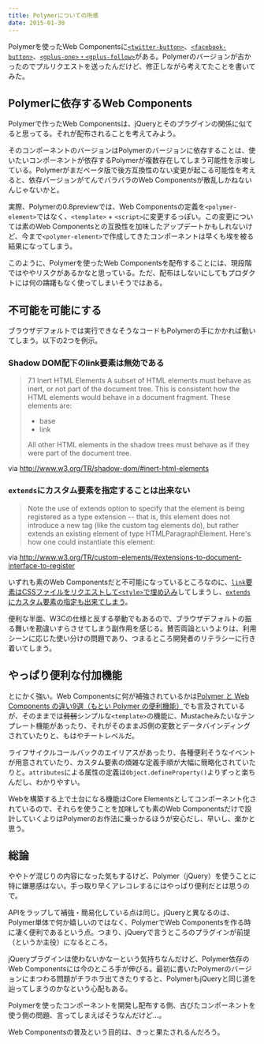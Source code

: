 ```yaml
---
title: Polymerについての所感
date: 2015-01-30
---
```


Polymerを使ったWeb Componentsに[`<twitter-button>`](https://github.com/zenorocha/twitter-button)、[`<facebook-button>`](https://github.com/zenorocha/facebook-button)、[`<gplus-one>`・`<gplus-follow>`](https://github.com/zenorocha/gplus-elements)がある。Polymerのバージョンが古かったのでプルリクエストを送ったんだけど、修正しながら考えてたことを書いてみた。

## Polymerに依存するWeb Components

Polymerで作ったWeb Componentsは、jQueryとそのプラグインの関係に似てると思ってる。それが配布されることを考えてみよう。

そのコンポーネントのバージョンはPolymerのバージョンに依存することは、使いたいコンポーネントが依存するPolymerが複数存在してしまう可能性を示唆している。Polymerがまだベータ版で後方互換性のない変更が起こる可能性を考えると、依存バージョンがてんでバラバラのWeb Componentsが散乱しかねないんじゃないかと。

実際、Polymerの0.8previewでは、Web Componentsの定義を`<polymer-element>`ではなく、`<template>` + `<script>`に変更するっぽい。この変更については素のWeb Componentsとの互換性を加味したアップデートかもしれないけど、今まで`<polymer-element>`で作成してきたコンポーネントは早くも埃を被る結果になってしまう。

このように、Polymerを使ったWeb Componentsを配布することには、現段階ではややリスクがあるかなと思っている。ただ、配布はしないにしてもプロダクトには何の躊躇もなく使ってしまいそうではある。

## 不可能を可能にする

ブラウザデフォルトでは実行できなそうなコードもPolymerの手にかかれば動いてしまう。以下の2つを例示。

### Shadow DOM配下のlink要素は無効である

>7.1 Inert HTML Elements
>A subset of HTML elements must behave as inert, or not part of the document tree. This is consistent how the HTML elements would behave in a document fragment. These elements are:
>
>- base
>- link
>
>All other HTML elements in the shadow trees must behave as if they were part of the document tree.

via http://www.w3.org/TR/shadow-dom/#inert-html-elements

### `extends`にカスタム要素を指定することは出来ない

>Note the use of extends option to specify that the element is being registered as a type extension -- that is, this element does not introduce a new tag (like the custom tag elements do), but rather extends an existing element of type HTMLParagraphElement. Here's how one could instantiate this element:

via http://www.w3.org/TR/custom-elements/#extensions-to-document-interface-to-register

いずれも素のWeb Componentsだと不可能になっているところなのに、[`link`要素はCSSファイルをリクエストして`<style>`で埋め込み](/posts/2014/link-element-in-shadow-dom/)してしまうし、[`extends`にカスタム要素の指定も出来てしまう](https://www.polymer-project.org/docs/polymer/polymer.html#extending-other-elements)。

便利な半面、W3Cの仕様と反する挙動でもあるので、ブラウザデフォルトの振る舞いを勘違いすらさせてしまう副作用を感じる。賛否両論というよりは、利用シーンに応じた使い分けの問題であり、つまるところ開発者のリテラシーに行き着いてしまう。

## やっぱり便利な付加機能

とにかく強い。Web Componentsに何が補強されているかは[Polymer と Web Components の違い9選（もとい Polymer の便利機能）](http://havelog.ayumusato.com/develop/webcomponents/e603-diff_of_polymer_and_webcomponents.html)でも言及されているが、そのままでは~~貧弱~~シンプルな`<template>`の機能に、Mustacheみたいなテンプレート機能があったり、それがそのままJS側の変数とデータバインディングされていたりと、もはやチートレベルだ。

ライフサイクルコールバックのエイリアスがあったり、各種便利そうなイベントが用意されていたり、カスタム要素の煩雑な定義手順が大幅に簡略化されていたりと。`attributes`による属性の定義は`Object.defineProperty()`よりずっと楽ちんだし、わかりやすい。

Webを構築する上で土台になる機能はCore Elementsとしてコンポーネント化されているので、それらを使うことを加味しても素のWeb Componentsだけで設計していくよりはPolymerのお作法に乗っかるほうが安心だし、早いし、楽かと思う。

## 総論

ややトゲ混じりの内容になった気もするけど、Polymer（jQuery）を使うことに特に嫌悪感はない。手っ取り早くアレコレするにはやっぱり便利だとは思うので。

APIをラップして補強・簡易化している点は同じ。jQueryと異なるのは、Polymer単体で何か嬉しいのではなく、PolymerでWeb Componentsを作る時に凄く便利であるという点。つまり、jQueryで言うところのプラグインが前提（というか主役）になるところ。

jQueryプラグインは使わないかなーという気持ちなんだけど、Polymer依存のWeb Componentsには今のところ手が伸びる。最初に書いたPolymerのバージョンにまつわる問題がチラホラ出てきたりすると、PolymerもjQueryと同じ道を辿ってしまうのかなという心配もある。

Polymerを使ったコンポーネントを開発し配布する側、古びたコンポーネントを使う側の問題、言ってしまえばそうなんだけど…。

Web Componentsの普及という目的は、きっと果たされるんだろう。
